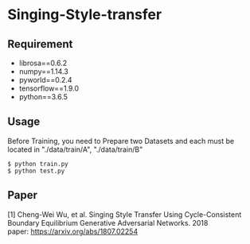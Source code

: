 # Singing-Style-transfer

## Requirement
- librosa==0.6.2
- numpy==1.14.3
- pyworld==0.2.4
- tensorflow==1.9.0
- python==3.6.5

## Usage
Before Training, you need to Prepare two Datasets and each must be located in "./data/train/A", "./data/train/B"
<pre><code>$ python train.py 
$ python test.py</code></pre>



## Paper
[1] Cheng-Wei Wu, et al. Singing Style Transfer Using Cycle-Consistent Boundary Equilibrium Generative Adversarial Networks. 2018 
<br> paper: https://arxiv.org/abs/1807.02254
